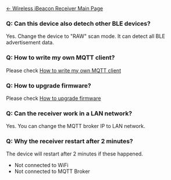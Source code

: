 [← Wireless iBeacon Receiver Main
Page](Wireless_iBeacon_Receiver.md)

### Q: Can this device also detech other BLE devices?

Yes. Change the device to "RAW" scan mode. It can detect all BLE
advertisement data.

### Q: How to write my own MQTT client?

Please check [How to write my own MQTT
client](How_to_write_my_own_MQTT_client.md)

### Q: How to upgrade firmware?

Please check [How to upgrade
firmware](Upgrade_firmware_for_WiFi-BLE-Sniffer.md)

### Q: Can the receiver work in a LAN network?

Yes. You can change the MQTT broker IP to LAN network.

### Q: Why the receiver restart after 2 minutes?

The device will restart after 2 minutes if these happened.

  - Not connected to WiFi
  - Not connected to MQTT Broker